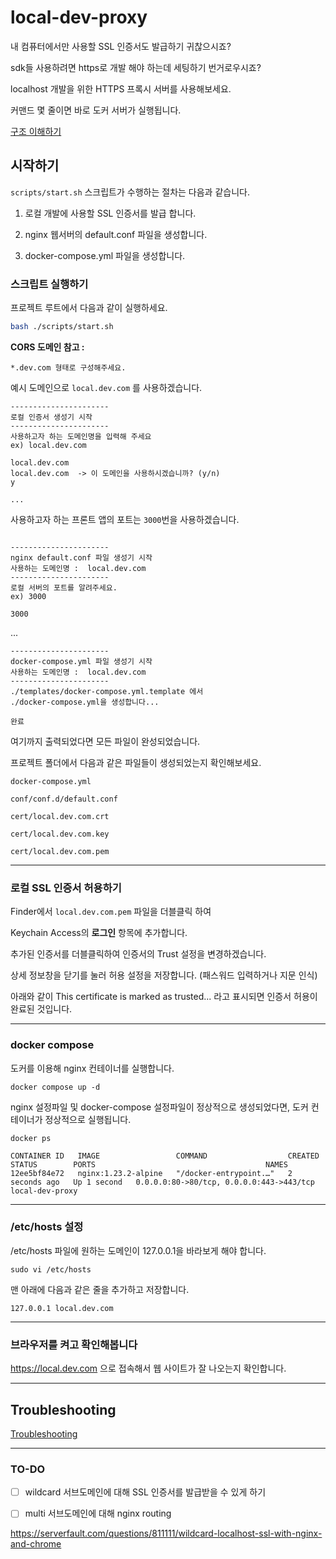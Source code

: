 # local-dev-proxy

내 컴퓨터에서만 사용할 SSL 인증서도 발급하기 귀찮으시죠?

sdk들 사용하려면 https로 개발 해야 하는데 세팅하기 번거로우시죠?

localhost 개발을 위한 HTTPS 프록시 서버를 사용해보세요.

커맨드 몇 줄이면 바로 도커 서버가 실행됩니다. 



<a href="HOWITWORKS.md">구조 이해하기</a>

## 시작하기

`scripts/start.sh` 스크립트가 수행하는 절차는 다음과 같습니다.
 
1. 로컬 개발에 사용할 SSL 인증서를 발급 합니다. 

2. nginx 웹서버의 default.conf 파일을 생성합니다.

3. docker-compose.yml 파일을 생성합니다.


### 스크립트 실행하기

프로젝트 루트에서 다음과 같이 실행하세요. 

```bash
bash ./scripts/start.sh
```

**CORS 도메인 참고 :** 

```
*.dev.com 형태로 구성해주세요.
```


예시 도메인으로 `local.dev.com` 를 사용하겠습니다.




```
----------------------
로컬 인증서 생성기 시작
----------------------
사용하고자 하는 도메인명을 입력해 주세요
ex) local.dev.com

local.dev.com
local.dev.com  -> 이 도메인을 사용하시겠습니까? (y/n)
y

...
```

사용하고자 하는 프론트 앱의 포트는 `3000`번을 사용하겠습니다. 


```

----------------------
nginx default.conf 파일 생성기 시작
사용하는 도메인명 :  local.dev.com
----------------------
로컬 서버의 포트를 알려주세요.
ex) 3000

3000 
```
...

```
----------------------
docker-compose.yml 파일 생성기 시작
사용하는 도메인명 :  local.dev.com
----------------------
./templates/docker-compose.yml.template 에서 
./docker-compose.yml을 생성합니다...

완료
```

여기까지 출력되었다면 모든 파일이 완성되었습니다.

프로젝트 폴더에서 다음과 같은 파일들이 생성되었는지 확인해보세요.

`docker-compose.yml`

`conf/conf.d/default.conf` 

`cert/local.dev.com.crt`

`cert/local.dev.com.key`

`cert/local.dev.com.pem`

---
### 로컬 SSL 인증서 허용하기

Finder에서 `local.dev.com.pem` 파일을 더블클릭 하여

Keychain Access의 **로그인** 항목에 추가합니다.

추가된 인증서를 더블클릭하여 인증서의 Trust 설정을 변경하겠습니다. 

상세 정보창을 닫기를 눌러 허용 설정을 저장합니다. (패스워드 입력하거나 지문 인식)

아래와 같이 This certificate is marked as trusted... 라고 표시되면 인증서 허용이 완료된 것입니다.

---
### docker compose 

도커를 이용해 nginx 컨테이너를 실행합니다. 

```
docker compose up -d 
```

nginx 설정파일 및 docker-compose 설정파일이 정상적으로 생성되었다면,
도커 컨테이너가 정상적으로 실행됩니다. 

```
docker ps

CONTAINER ID   IMAGE                 COMMAND                  CREATED         STATUS        PORTS                                      NAMES
12ee5bf84e72   nginx:1.23.2-alpine   "/docker-entrypoint.…"   2 seconds ago   Up 1 second   0.0.0.0:80->80/tcp, 0.0.0.0:443->443/tcp   local-dev-proxy
```

---

### /etc/hosts 설정

/etc/hosts 파일에 원하는 도메인이 127.0.0.1을 바라보게 해야 합니다.

```
sudo vi /etc/hosts
```

맨 아래에 다음과 같은 줄을 추가하고 저장합니다.

```
127.0.0.1 local.dev.com
```


---

### 브라우저를 켜고 확인해봅니다

https://local.dev.com 으로 접속해서 웹 사이트가 잘 나오는지 확인합니다.


---
## Troubleshooting

<a href="TROUBLESHOOT.md">Troubleshooting</a>


---

### TO-DO

* [ ] wildcard 서브도메인에 대해 SSL 인증서를 발급받을 수 있게 하기 

* [ ] multi 서브도메인에 대해 nginx routing 


https://serverfault.com/questions/811111/wildcard-localhost-ssl-with-nginx-and-chrome
